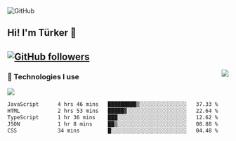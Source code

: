 ![GitHub](https://github.com/turkwr/turkwr/assets/63150613/e5462c44-ccab-48a0-8a33-9f1ea91ff35d)
<!-- ## Hi! I'm Türker 🖐️ -->
##  Hi! I'm Türker 👋
## [![GitHub followers](https://img.shields.io/github/followers/turkwr?color=333&label=Follow&logo=github&logoColor=fff&style=flat-square)](https://github.com/turkwr?tab=followers)
<a href="https://discord.com/users/162740870607536128">
 <img src="https://lanyard.cnrad.dev/api/162740870607536128?hideTimestamp=true&idleMessage=Just%20chillin'%20at%20the%20moment&bg=161a23&animated=true" align="right" />
</a>

### 🧠 Technologies I use
![](https://skillicons.dev/icons?i=js,ts,py,php,html,css,tailwind,bootstrap,nodejs,express,react,nextjs&theme=dark&perline=4)

<!--START_SECTION:waka-->

```txt
JavaScript      4 hrs 46 mins   █████████▒░░░░░░░░░░░░░░░   37.33 %
HTML            2 hrs 53 mins   █████▓░░░░░░░░░░░░░░░░░░░   22.64 %
TypeScript      1 hr 36 mins    ███░░░░░░░░░░░░░░░░░░░░░░   12.62 %
JSON            1 hr 8 mins     ██▒░░░░░░░░░░░░░░░░░░░░░░   08.88 %
CSS             34 mins         █░░░░░░░░░░░░░░░░░░░░░░░░   04.48 %
```

<!--END_SECTION:waka-->
